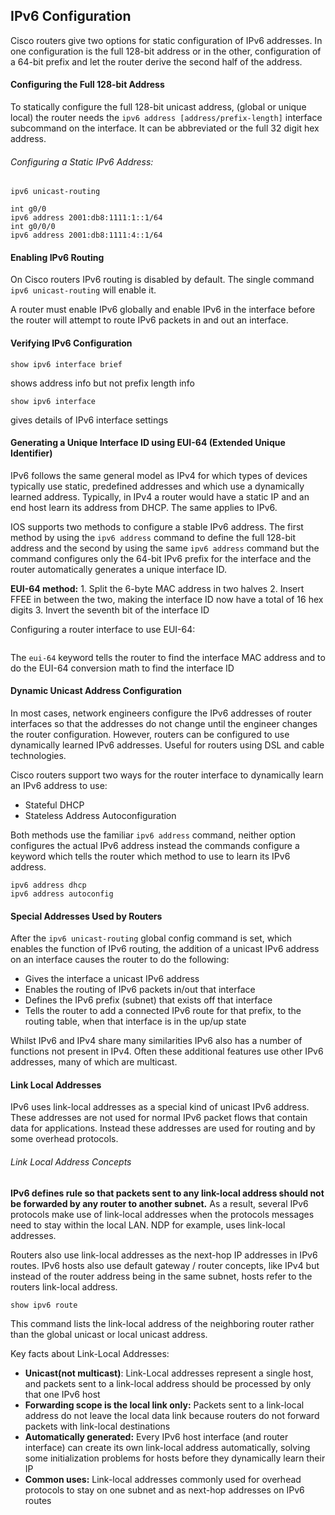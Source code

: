 ## IPv6 Configuration

Cisco routers give two options for static configuration of IPv6 addresses. In one configuration is the full 128-bit address or in the other, configuration of a 64-bit prefix and let the router derive the second half of the address.

#### Configuring the Full 128-bit Address

To statically configure the full 128-bit unicast address, (global or unique local) the router needs the ```ipv6 address [address/prefix-length]``` interface subcommand on the interface. It can be abbreviated or the full 32 digit hex address. 

###### Configuring a Static IPv6 Address:
```
ipv6 unicast-routing

int g0/0
ipv6 address 2001:db8:1111:1::1/64
int g0/0/0
ipv6 address 2001:db8:1111:4::1/64
```

#### Enabling IPv6 Routing

On Cisco routers IPv6 routing is disabled by default. The single command ```ipv6 unicast-routing``` will enable it.

A router must enable IPv6 globally and enable IPv6 in the interface before the router will attempt to route IPv6 packets in and out an interface.

#### Verifying IPv6 Configuration

```
show ipv6 interface brief
```
shows address info but not prefix length info
```
show ipv6 interface
```
gives details of IPv6 interface settings

#### Generating a Unique Interface ID using EUI-64 (Extended Unique Identifier)

IPv6 follows the same general model as IPv4 for which types of devices typically use static, predefined addresses and which use a dynamically learned address. Typically, in IPv4 a router would have a static IP and an end host learn its address from DHCP. The same applies to IPv6.

IOS supports two methods to configure a stable IPv6 address. The first method by using the ```ipv6 address``` command to define the full 128-bit address and the second by using the same ```ipv6 address``` command but the command configures only the 64-bit IPv6 prefix for the interface and the router automatically generates a unique interface ID.

**EUI-64 method:**
    1. Split the 6-byte MAC address in two halves
    2. Insert FFEE in between the two, making the interface ID now have a total of 16 hex digits
    3. Invert the seventh bit of the interface ID 

Configuring a router interface to use EUI-64:
```ipv6 address [address][prefix-length] eui-64
```

The ```eui-64``` keyword tells the router to find the interface MAC address and to do the EUI-64 conversion math to find the interface ID

#### Dynamic Unicast Address Configuration

In most cases, network engineers configure the IPv6 addresses of router interfaces so that the addresses do not change until the engineer changes the router configuration. However, routers can be configured to use dynamically learned IPv6 addresses. Useful for routers using DSL and cable technologies.

Cisco routers support two ways for the router interface to dynamically learn an IPv6 address to use:

- Stateful DHCP
- Stateless Address Autoconfiguration

Both methods use the familiar ```ipv6 address``` command, neither option configures the actual IPv6 address instead the commands configure a keyword which tells the router which method to use to learn its IPv6 address.
```
ipv6 address dhcp
ipv6 address autoconfig
```

#### Special Addresses Used by Routers

After the ```ipv6 unicast-routing``` global config command is set, which enables the function of IPv6 routing, the addition of a unicast IPv6 address on an interface causes the router to do the following:

* Gives the interface a unicast IPv6 address
* Enables the routing of IPv6 packets in/out that interface
* Defines the IPv6 prefix (subnet) that exists off that interface
* Tells the router to add a connected IPv6 route for that prefix, to the routing table, when that interface is in the up/up state

Whilst IPv6 and IPv4 share many similarities IPv6 also has a number of functions not present in IPv4. Often these additional features use other IPv6 addresses, many of which are multicast.

#### Link Local Addresses

IPv6 uses link-local addresses as a special kind of unicast IPv6 address. These addresses are not used for normal IPv6 packet flows that contain data for applications. Instead these addresses are used for routing and by some overhead protocols.

###### Link Local Address Concepts

**IPv6 defines rule so that packets sent to any link-local address should not be forwarded by any router to another subnet.** As a result, several IPv6 protocols make use of link-local addresses when the protocols messages need to stay within the local LAN. NDP for example, uses link-local addresses.

Routers also use link-local addresses as the next-hop IP addresses in IPv6 routes. IPv6 hosts also use default gateway / router concepts, like IPv4 but instead of the router address being in the same subnet, hosts refer to the routers link-local address. 
```
show ipv6 route
```
This command lists the link-local address of the neighboring router rather than the global unicast or local unicast address.

Key facts about Link-Local Addresses:

- **Unicast(not multicast)**: Link-Local addresses represent a single host, and packets sent to a link-local address should be processed by only that one IPv6 host
- **Forwarding scope is the local link only:** Packets sent to a link-local address do not leave the local data link because routers do not forward packets with link-local destinations
- **Automatically generated:** Every IPv6 host interface (and router interface) can create its own link-local address automatically, solving some initialization problems for hosts before they dynamically learn their IP
- **Common uses:** Link-local addresses commonly used for overhead protocols to stay on one subnet and as next-hop addresses on IPv6 routes


